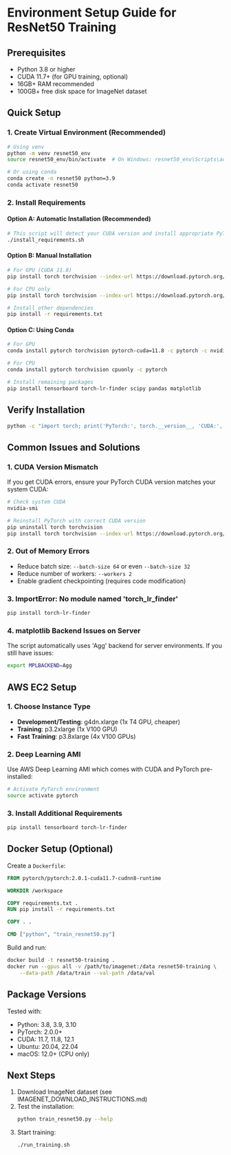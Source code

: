 # Environment Setup Guide for ResNet50 Training

## Prerequisites
- Python 3.8 or higher
- CUDA 11.7+ (for GPU training, optional)
- 16GB+ RAM recommended
- 100GB+ free disk space for ImageNet dataset

## Quick Setup

### 1. Create Virtual Environment (Recommended)
```bash
# Using venv
python -m venv resnet50_env
source resnet50_env/bin/activate  # On Windows: resnet50_env\Scripts\activate

# Or using conda
conda create -n resnet50 python=3.9
conda activate resnet50
```

### 2. Install Requirements

#### Option A: Automatic Installation (Recommended)
```bash
# This script will detect your CUDA version and install appropriate PyTorch
./install_requirements.sh
```

#### Option B: Manual Installation
```bash
# For GPU (CUDA 11.8)
pip install torch torchvision --index-url https://download.pytorch.org/whl/cu118

# For CPU only
pip install torch torchvision --index-url https://download.pytorch.org/whl/cpu

# Install other dependencies
pip install -r requirements.txt
```

#### Option C: Using Conda
```bash
# For GPU
conda install pytorch torchvision pytorch-cuda=11.8 -c pytorch -c nvidia

# For CPU
conda install pytorch torchvision cpuonly -c pytorch

# Install remaining packages
pip install tensorboard torch-lr-finder scipy pandas matplotlib
```

## Verify Installation

```bash
python -c "import torch; print('PyTorch:', torch.__version__, 'CUDA:', torch.cuda.is_available())"
```

## Common Issues and Solutions

### 1. CUDA Version Mismatch
If you get CUDA errors, ensure your PyTorch CUDA version matches your system CUDA:
```bash
# Check system CUDA
nvidia-smi

# Reinstall PyTorch with correct CUDA version
pip uninstall torch torchvision
pip install torch torchvision --index-url https://download.pytorch.org/whl/cu[YOUR_CUDA_VERSION]
```

### 2. Out of Memory Errors
- Reduce batch size: `--batch-size 64` or even `--batch-size 32`
- Reduce number of workers: `--workers 2`
- Enable gradient checkpointing (requires code modification)

### 3. ImportError: No module named 'torch_lr_finder'
```bash
pip install torch-lr-finder
```

### 4. matplotlib Backend Issues on Server
The script automatically uses 'Agg' backend for server environments. If you still have issues:
```bash
export MPLBACKEND=Agg
```

## AWS EC2 Setup

### 1. Choose Instance Type
- **Development/Testing**: g4dn.xlarge (1x T4 GPU, cheaper)
- **Training**: p3.2xlarge (1x V100 GPU)
- **Fast Training**: p3.8xlarge (4x V100 GPUs)

### 2. Deep Learning AMI
Use AWS Deep Learning AMI which comes with CUDA and PyTorch pre-installed:
```bash
# Activate PyTorch environment
source activate pytorch
```

### 3. Install Additional Requirements
```bash
pip install tensorboard torch-lr-finder
```

## Docker Setup (Optional)

Create a `Dockerfile`:
```dockerfile
FROM pytorch/pytorch:2.0.1-cuda11.7-cudnn8-runtime

WORKDIR /workspace

COPY requirements.txt .
RUN pip install -r requirements.txt

COPY . .

CMD ["python", "train_resnet50.py"]
```

Build and run:
```bash
docker build -t resnet50-training .
docker run --gpus all -v /path/to/imagenet:/data resnet50-training \
    --data-path /data/train --val-path /data/val
```

## Package Versions

Tested with:
- Python: 3.8, 3.9, 3.10
- PyTorch: 2.0.0+
- CUDA: 11.7, 11.8, 12.1
- Ubuntu: 20.04, 22.04
- macOS: 12.0+ (CPU only)

## Next Steps

1. Download ImageNet dataset (see IMAGENET_DOWNLOAD_INSTRUCTIONS.md)
2. Test the installation:
   ```bash
   python train_resnet50.py --help
   ```
3. Start training:
   ```bash
   ./run_training.sh